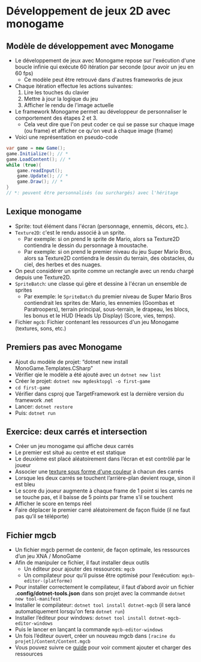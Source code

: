 # Développement de jeux 2D avec monogame

## Modèle de développement avec Monogame

- Le développement de jeux avec Monogame repose sur l'exécution d'une boucle infinie qui exécute 60 itération par seconde (pour avoir un jeu en 60 fps)
    - Ce modèle peut être retrouvé dans d'autres frameworks de jeux
- Chaque itération effectue les actions suivantes:
    1. Lire les touches du clavier
    1. Mettre à jour la logique du jeu
    1. Afficher le rendu de l'image actuelle
- Le framework Monogame permet au développeur de personnaliser le comportement des étapes 2 et 3.
    - Cela veut dire que l'on peut coder ce qui se passe sur chaque image (ou frame) et afficher ce qu'on veut à chaque image (frame)
- Voici une représentation en pseudo-code

```cs
var game = new Game();
game.Initialize(); // *
game.LoadContent(); // *
while (true){
    game.readInput();
    game.Update(); // *
    game.Draw(); // *
}
// *: peuvent être personnalisés (ou surchargés) avec l'héritage
```

## Lexique monogame

- Sprite: tout élément dans l'écran (personnage, ennemis, décors, etc.).
- `Texture2D`: c'est le rendu associé à un sprite.
    - Par exemple: si on prend le sprite de Mario, alors sa Texture2D contiendra le dessin du personnage à moustache.
    - Par exemple: si on prend le premier niveau du jeu Super Mario Bros, alors sa Texture2D contiendra le dessin du terrain, des obstacles, du ciel, des herbes et des nuages.
- On peut considérer un sprite comme un rectangle avec un rendu chargé depuis une Texture2D.
- `SpriteBatch`: une classe qui gère et dessine à l'écran un ensemble de sprites
    - Par exemple: le `SpriteBatch` du premier niveau de Super Mario Bros contiendrait les sprites de: Mario, les ennemies (Goombas et Paratroopers), terrain principal, sous-terrain, le drapeau, les blocs, les bonus et le HUD (Heads Up Display) (Score, vies, temps).
- Fichier `mgcb`: Fichier contenant les ressources d'un jeu Monogame (textures, sons, etc.)

## Premiers pas avec Monogame

- Ajout du modèle de projet: “dotnet new install MonoGame.Templates.CSharp”
- Vérifier qie le modèle a été ajouté avec un `dotnet new list`
- Créer le projet: `dotnet new mgdesktopgl -o first-game`
- `cd first-game`
- Vérifier dans csproj que TargetFramework est la dernière version du framework .net
- Lancer: `dotnet restore`
- Puis: `dotnet run`

## Exercice: deux carrés et intersection

- Créer un jeu monogame qui affiche deux carrés
- Le premier est situé au centre et est statique
- Le deuxième est placé aléatoirement dans l’écran et est contrôlé par le joueur
- Associer une [texture sous forme d'une couleur](https://docs.monogame.net/articles/getting_started/4_adding_content.html) à chacun des carrés
- Lorsque les deux carrés se touchent l’arrière-plan devient rouge, sinon il est bleu
- Le score du joueur augmente à chaque frame de 1 point si les carrés ne se touche pas, et il baisse de 5 points par frame s’il se touchent
- Afficher le score en temps réel
- Faire déplacer le premier carré aléatoirement de façon fluide (il ne faut pas qu’il se téléporte)

## Fichier mgcb

- Un fichier mgcb permet de contenir, de façon optimale, les ressources d’un jeu XNA / MonoGame
- Afin de manipuler ce fichier, il faut installer deux outils
    - Un éditeur pour ajouter des ressources: `mgcb`
    - Un compilateur pour qu’il puisse être optimisé pour l’exécution: `mgcb-editor-(platforme)`
- Pour installer correctement le compilateur, il faut d’abord avoir un fichier **.config/dotnet-tools.json** dans son projet avec la commande `dotnet new tool-manifest`
- Installer le compilateur: `dotnet tool install dotnet-mgcb` (il sera lancé automatiquement lorsqu'on fera `dotnet run`)
- Installer l’éditeur pour windows: `dotnet tool install dotnet-mgcb-editor-windows`
- Puis le lancer en lançant la commande `mgcb-editor-windows`
- Un fois l’éditeur ouvert, créer un nouveau mgcb dans `[racine du projet]/Content/Content.mgcb`
- Vous pouvez suivre ce [guide](https://docs.monogame.net/articles/getting_started/4_adding_content.html) pour voir comment ajouter et charger des ressources
